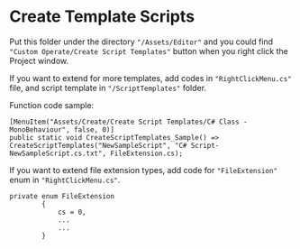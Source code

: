 # Create Template Scripts

Put this folder under the directory `"/Assets/Editor"` and you could find `"Custom Operate/Create Script Templates"` button when you right click the Project window.

If you want to extend for more templates, add codes in `"RightClickMenu.cs"` file, and script template in `"/ScriptTemplates"` folder.

Function code sample:
```
[MenuItem("Assets/Create/Create Script Templates/C# Class - MonoBehaviour", false, 0)]
public static void CreateScriptTemplates_Sample() => CreateScriptTemplates("NewSampleScript", "C# Script-NewSampleScript.cs.txt", FileExtension.cs);
```

If you want to extend file extension types, add code for `"FileExtension"` enum in `"RightClickMenu.cs"`.

```
private enum FileExtension
        {
            cs = 0,
            ...
            ...
        }
```